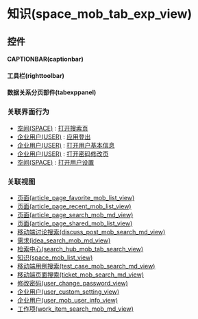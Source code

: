 # 知识(space_mob_tab_exp_view)  <!-- {docsify-ignore-all} -->



## 控件
#### CAPTIONBAR(captionbar)
#### 工具栏(righttoolbar)
#### 数据关系分页部件(tabexppanel)


### 关联界面行为
  * [空间(SPACE)](module/Wiki/space) : [打开搜索页](module/Wiki/space#界面行为)
  * [企业用户(USER)](module/Base/user) : [应用登出](module/Base/user#界面行为)
  * [企业用户(USER)](module/Base/user) : [打开用户基本信息](module/Base/user#界面行为)
  * [企业用户(USER)](module/Base/user) : [打开密码修改页](module/Base/user#界面行为)
  * [空间(SPACE)](module/Wiki/space) : [打开用户设置](module/Wiki/space#界面行为)

### 关联视图
  * [页面(article_page_favorite_mob_list_view)](app/view/article_page_favorite_mob_list_view)
  * [页面(article_page_recent_mob_list_view)](app/view/article_page_recent_mob_list_view)
  * [页面(article_page_search_mob_md_view)](app/view/article_page_search_mob_md_view)
  * [页面(article_page_shared_mob_list_view)](app/view/article_page_shared_mob_list_view)
  * [移动端讨论搜索(discuss_post_mob_search_md_view)](app/view/discuss_post_mob_search_md_view)
  * [需求(idea_search_mob_md_view)](app/view/idea_search_mob_md_view)
  * [检索中心(search_hub_mob_tab_search_view)](app/view/search_hub_mob_tab_search_view)
  * [知识(space_mob_list_view)](app/view/space_mob_list_view)
  * [移动端用例搜索(test_case_mob_search_md_view)](app/view/test_case_mob_search_md_view)
  * [移动端页面搜索(ticket_mob_search_md_view)](app/view/ticket_mob_search_md_view)
  * [修改密码(user_change_password_view)](app/view/user_change_password_view)
  * [企业用户(user_custom_setting_view)](app/view/user_custom_setting_view)
  * [企业用户(user_mob_user_info_view)](app/view/user_mob_user_info_view)
  * [工作项(work_item_search_mob_md_view)](app/view/work_item_search_mob_md_view)

<script>
 const { createApp } = Vue
  createApp({
    data() {
      return {

      }
    }
  }).use(ElementPlus).mount('#app')
</script>